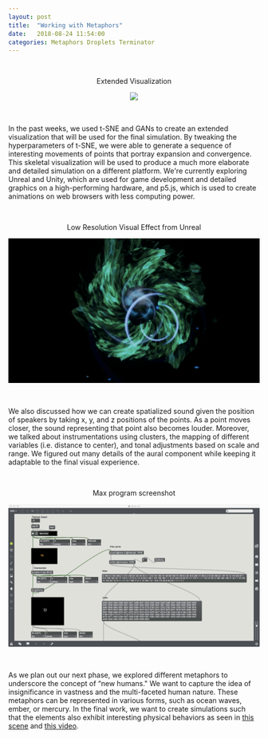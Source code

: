 ```yaml
---
layout: post
title:  "Working with Metaphors"
date:   2018-08-24 11:54:00
categories: Metaphors Droplets Terminator
---
```


<br/>
<p align="center"> 
 Extended Visualization
</p>
<p align="center"> 
  <img src="/assets/images/longtsne.gif">
</p>
<br/>

In the past weeks, we used t-SNE and GANs to create an extended visualization that will be used for the final simulation. By tweaking the hyperparameters of t-SNE, we were able to generate a sequence of interesting movements of points that portray expansion and convergence. This skeletal visualization will be used to produce a much more elaborate and detailed simulation on a different platform. We're currently exploring Unreal and Unity, which are used for game development and detailed graphics on a high-performing hardware, and p5.js, which is used to create animations on web browsers with less computing power. 

<br/>
<p align="center"> 
 Low Resolution Visual Effect from Unreal
</p>
<p align="center"> 
  <img src="/assets/images/unreal.gif">
</p>
<br/>

We also discussed how we can create spatialized sound given the position of speakers by taking x, y, and z positions of the points. As a point moves closer, the sound representing that point also becomes louder. Moreover, we talked about instrumentations using clusters, the mapping of different variables (i.e. distance to center), and tonal adjustments based on scale and range. We figured out many details of the aural component while keeping it adaptable to the final visual experience.

<br/>
<p align="center"> 
 Max program screenshot
</p>
<p align="center"> 
  <img src="/assets/images/max-tsne.png">
</p>
<br/>

As we plan out our next phase, we explored different metaphors to underscore the concept of “new humans." We want to capture the idea of insignificance in vastness and the multi-faceted human nature. These metaphors can be represented in various forms, such as ocean waves, ember, or mercury. In the final work, we want to create simulations such that the elements also exhibit interesting physical behaviors as seen in [this scene](https://www.youtube.com/watch?v=Aq5ydeWWr4A) and [this video](https://www.youtube.com/watch?v=o8TssbmY-GM). 
